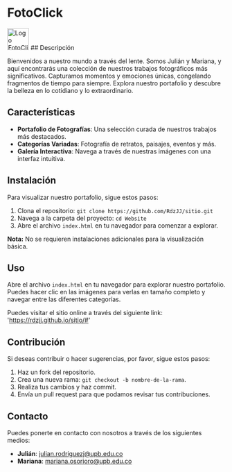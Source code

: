 # FotoClick
<img src="imagenes/logo1.jpg" alt="Logo FotoClick" width="50px">
## Descripción

Bienvenidos a nuestro mundo a través del lente. Somos Julián y Mariana, y aquí encontrarás una colección de nuestros trabajos fotográficos más significativos. Capturamos momentos y emociones únicas, congelando fragmentos de tiempo para siempre. Explora nuestro portafolio y descubre la belleza en lo cotidiano y lo extraordinario.

## Características

- **Portafolio de Fotografías**: Una selección curada de nuestros trabajos más destacados.
- **Categorías Variadas**: Fotografía de retratos, paisajes, eventos y más.
- **Galería Interactiva**: Navega a través de nuestras imágenes con una interfaz intuitiva.

## Instalación

Para visualizar nuestro portafolio, sigue estos pasos:

1. Clona el repositorio: `git clone https://github.com/RdzJJ/sitio.git`
2. Navega a la carpeta del proyecto: `cd Website`
3. Abre el archivo `index.html` en tu navegador para comenzar a explorar.

**Nota:** No se requieren instalaciones adicionales para la visualización básica.

## Uso

Abre el archivo `index.html` en tu navegador para explorar nuestro portafolio. Puedes hacer clic en las imágenes para verlas en tamaño completo y navegar entre las diferentes categorías.

Puedes visitar el sitio online a través del siguiente link: 'https://rdzjj.github.io/sitio/#'

## Contribución

Si deseas contribuir o hacer sugerencias, por favor, sigue estos pasos:

1. Haz un fork del repositorio.
2. Crea una nueva rama: `git checkout -b nombre-de-la-rama`.
3. Realiza tus cambios y haz commit.
4. Envía un pull request para que podamos revisar tus contribuciones.

## Contacto

Puedes ponerte en contacto con nosotros a través de los siguientes medios:

- **Julián**: [julian.rodriguezj@upb.edu.co](mailto:julian.rodriguezj@upb.edu.co)
- **Mariana**: [mariana.osorioro@upb.edu.co](mailto:mariana.osorioro@upb.edu.co)